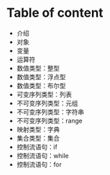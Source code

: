 # Table of content

* 介绍
* 对象
* 变量
* 运算符
* 数值类型：整型
* 数值类型：浮点型
* 数值类型：布尔型
* 可变序列类型：列表
* 不可变序列类型：元组
* 不可变序列类型：字符串
* 不可变序列类型：range
* 映射类型：字典
* 集合类型：集合
* 控制流语句：if
* 控制流语句：while
* 控制流语句：for




